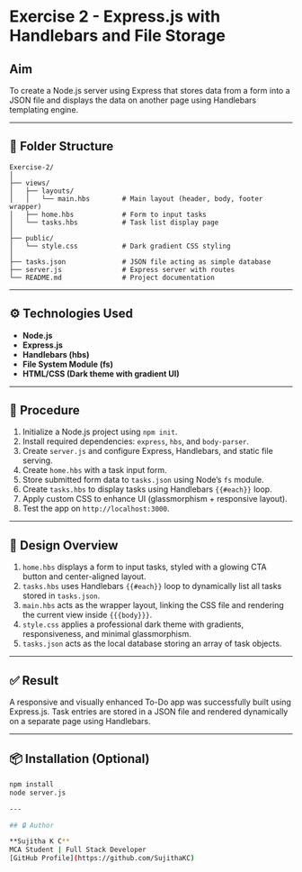 # Exercise 2 - Express.js with Handlebars and File Storage

## Aim

To create a Node.js server using Express that stores data from a form into a JSON file and displays the data on another page using Handlebars templating engine.

---

## 📁 Folder Structure

```
Exercise-2/
│
├── views/
│   ├── layouts/
│   │   └── main.hbs        # Main layout (header, body, footer wrapper)
│   ├── home.hbs            # Form to input tasks
│   └── tasks.hbs           # Task list display page
│
├── public/
│   └── style.css           # Dark gradient CSS styling
│
├── tasks.json              # JSON file acting as simple database
├── server.js               # Express server with routes
└── README.md               # Project documentation
```

---

## ⚙️ Technologies Used

- **Node.js**
- **Express.js**
- **Handlebars (hbs)**
- **File System Module (fs)**
- **HTML/CSS (Dark theme with gradient UI)**

---

## 🚀 Procedure

1. Initialize a Node.js project using `npm init`.
2. Install required dependencies: `express`, `hbs`, and `body-parser`.
3. Create `server.js` and configure Express, Handlebars, and static file serving.
4. Create `home.hbs` with a task input form.
5. Store submitted form data to `tasks.json` using Node’s `fs` module.
6. Create `tasks.hbs` to display tasks using Handlebars `{{#each}}` loop.
7. Apply custom CSS to enhance UI (glassmorphism + responsive layout).
8. Test the app on `http://localhost:3000`.

---

## 🎨 Design Overview

1. `home.hbs` displays a form to input tasks, styled with a glowing CTA button and center-aligned layout.
2. `tasks.hbs` uses Handlebars `{{#each}}` loop to dynamically list all tasks stored in `tasks.json`.
3. `main.hbs` acts as the wrapper layout, linking the CSS file and rendering the current view inside `{{{body}}}`.
4. `style.css` applies a professional dark theme with gradients, responsiveness, and minimal glassmorphism.
5. `tasks.json` acts as the local database storing an array of task objects.

---

## ✅ Result

A responsive and visually enhanced To-Do app was successfully built using Express.js. Task entries are stored in a JSON file and rendered dynamically on a separate page using Handlebars.

---


## 📦 Installation (Optional)

```bash
npm install
node server.js

---

## 🔒 Author

**Sujitha K C**  
MCA Student | Full Stack Developer  
[GitHub Profile](https://github.com/SujithaKC)
